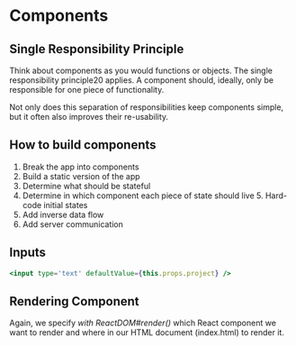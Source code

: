 # Components

## Single Responsibility Principle

Think about components as you would functions or objects. The single responsibility principle20 applies. A component should, ideally, only be responsible for one piece of functionality.

Not only does this separation of responsibilities keep components simple, but it often also improves their re-usability.

## How to build components

1. Break the app into components
2. Build a static version of the app
3. Determine what should be stateful
4. Determine in which component each piece of state should live 5. Hard-code initial states
6. Add inverse data flow
7. Add server communication

## Inputs

```jsx
<input type='text' defaultValue={this.props.project} />
```

## Rendering Component

Again, we specify *with ReactDOM#render()* which React component we want to render and where in our HTML document (index.html) to render it.